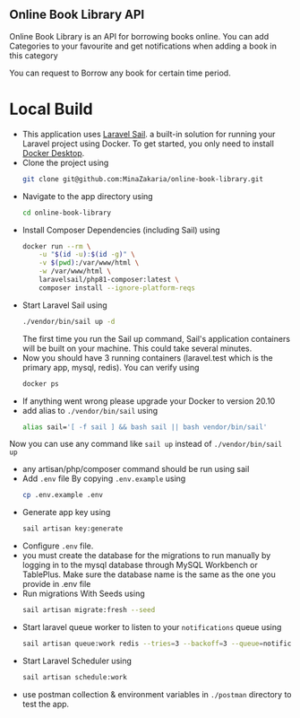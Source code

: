 
## Online Book Library API

Online Book Library is an API for borrowing books online.
You can add Categories to your favourite and get notifications when adding a book in this category

You can request to Borrow any book for certain time period.

# Local Build
- This application uses [Laravel Sail](https://laravel.com/docs/8.x/sail). a built-in solution for running your Laravel project using Docker. To get started, you only need to install [Docker Desktop](https://www.docker.com/products/docker-desktop).
- Clone the project using
    ```sh
    git clone git@github.com:MinaZakaria/online-book-library.git
    ```
- Navigate to the app directory using
    ```sh
    cd online-book-library
    ```
- Install Composer Dependencies (including Sail) using
    ```sh
    docker run --rm \
        -u "$(id -u):$(id -g)" \
        -v $(pwd):/var/www/html \
        -w /var/www/html \
        laravelsail/php81-composer:latest \
        composer install --ignore-platform-reqs
    ```
- Start Laravel Sail using
    ```sh
    ./vendor/bin/sail up -d
    ```
    The first time you run the Sail up command, Sail's application containers will be built on your machine. This could take several minutes.
- Now you should have 3 running containers (laravel.test which is the primary app, mysql, redis). You can verify using
    ```sh
    docker ps
    ```
- If anything went wrong please upgrade your Docker to version 20.10
- add alias to `./vendor/bin/sail` using
    ```sh
    alias sail='[ -f sail ] && bash sail || bash vendor/bin/sail'
    ```
Now you can use any command like `sail up` instead of `./vendor/bin/sail up`
- any artisan/php/composer command should be run using sail
- Add `.env` file By copying `.env.example` using
    ```sh
    cp .env.example .env
    ```
- Generate app key using
    ```sh
    sail artisan key:generate
    ```
- Configure `.env` file.
- you must create the database for the migrations to run manually by logging in to the mysql database through MySQL Workbench or TablePlus. Make sure the database name is the same as the one you provide in .env file
- Run migrations With Seeds using
    ```sh
    sail artisan migrate:fresh --seed
    ```
- Start laravel queue worker to listen to your `notifications` queue using
    ```sh
    sail artisan queue:work redis --tries=3 --backoff=3 --queue=notifications
    ```
- Start Laravel Scheduler using
    ```sh
    sail artisan schedule:work
    ```
- use postman collection & environment variables in `./postman` directory to test the app.
